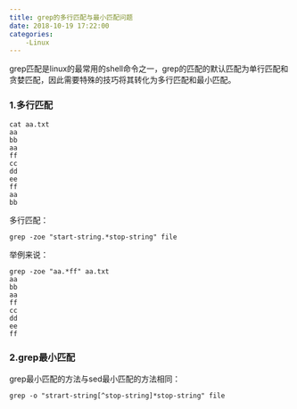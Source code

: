 ```yaml
---
title: grep的多行匹配与最小匹配问题
date: 2018-10-19 17:22:00
categories:
	-Linux
---
```

grep匹配是linux的最常用的shell命令之一，grep的匹配的默认匹配为单行匹配和贪婪匹配，因此需要特殊的技巧将其转化为多行匹配和最小匹配。

### 1.多行匹配

```
cat aa.txt
aa
bb
aa
ff
cc
dd
ee
ff
aa
bb
```

多行匹配：

```
grep -zoe "start-string.*stop-string" file
```

举例来说：

```
grep -zoe "aa.*ff" aa.txt
aa
bb
aa
ff
cc
dd
ee
ff
```

### 2.grep最小匹配

grep最小匹配的方法与sed最小匹配的方法相同：

```
grep -o "strart-string[^stop-string]*stop-string" file
```

